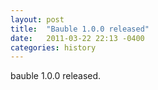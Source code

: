 ```yaml
---
layout: post
title:  "Bauble 1.0.0 released"
date:   2011-03-22 22:13 -0400
categories: history
---
```

bauble 1.0.0 released.
